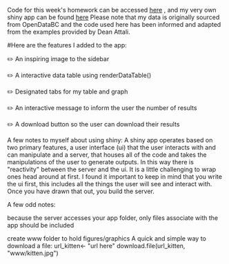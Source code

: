 Code for this week's homework can be accessed [here](https://github.com/emwest/STAT547A/tree/master/hw08) , and my very own shiny app can be found [here](https://emwest.shinyapps.io/Sample_for_STAT547_emwest_2017/)
Please note that my data is originally sourced from OpenDataBC and the code used here has been informed and adapted from the examples provided by Dean Attali.


#Here are the features I added to the app:

:pencil2: An inspiring image to the sidebar

:pencil2: A interactive data table using renderDataTable()

:pencil2: Designated tabs for my table and graph

:pencil2: An interactive message to inform the user the number of results

:pencil2: A download button so the user can download their results

A few notes to myself about using shiny:
A shiny app operates based on two primary features, a user interface (ui) that the user interacts with and can manipulate and a server, that houses all of the code and takes the manipulations of the user to generate outputs. In this way there is "reactivity" between the server and the ui. It is a little challenging to wrap ones head around at first. I found it important to keep in mind that you write the ui first, this includes all the things the user will see and interact with. Once you have drawn that out, you build the server.

A few odd notes:

because the server accesses your app folder, only files associate with the app should be included

create www folder to hold figures/graphics
A quick and simple way to download a file:
url_kitten<- "url here"
download.file(url_kitten, "www/kitten.jpg")